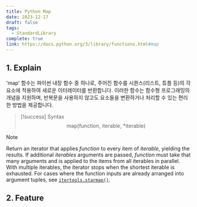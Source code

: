 ```yaml
---
title: Python Map
date: 2023-12-17
draft: false
tags:
  - StandardLibrary
complete: true
link: https://docs.python.org/3/library/functions.html#map
---
```


## 1. Explain
'map' 함수는 파이썬 내장 함수 중 하나로, 주어진 함수를 시퀀스(리스트, 튜플 등)의 각 요소에 적용하여 새로운 이터레이터를 반환합니다. 이러한 함수는 함수형 프로그래밍의 개념을 지원하며, 반복문을 사용하지 않고도 요소들을 변환하거나 처리할 수 있는 편리한 방법을 제공합니다.

> [!success] Syntax
> $$ \text{map(function, iterable, *iterable)} $$

> [!NOTE]
> Return an iterator that applies _function_ to every item of _iterable_, yielding the results. If additional _iterables_ arguments are passed, _function_ must take that many arguments and is applied to the items from all iterables in parallel. With multiple iterables, the iterator stops when the shortest iterable is exhausted. For cases where the function inputs are already arranged into argument tuples, see [`itertools.starmap()`](https://docs.python.org/3/library/itertools.html#itertools.starmap "itertools.starmap").


## 2. Feature
### 